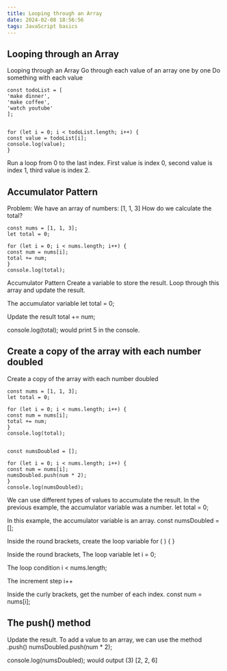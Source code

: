 ```yaml
---
title: Looping through an Array
date: 2024-02-08 18:56:56
tags: JavaScript basics
---
```

## Looping through an Array
Looping through an Array
Go through each value of an array one by one
Do something with each value

    const todoList = [
    'make dinner',
    'make coffee',
    'watch youtube'
    ];


    for (let i = 0; i < todoList.length; i++) {
    const value = todoList[i];
    console.log(value);
    }

Run a loop from 0 to the last index. First value is index 0, second value is index 1, third value is index 2.

## Accumulator Pattern
Problem: We have an array of numbers: [1, 1, 3] How do we calculate the total?

    const nums = [1, 1, 3];
    let total = 0;

    for (let i = 0; i < nums.length; i++) {
    const num = nums[i];
    total += num;
    }
    console.log(total);


Accumulator Pattern
Create a variable to store the result.
Loop through this array and update the result.

The accumulator variable 
    let total = 0;

Update the result 
    total += num;

console.log(total); would print 5 in the console.

## Create a copy of the array with each number doubled

Create a copy of the array with each number doubled

    const nums = [1, 1, 3];
    let total = 0;

    for (let i = 0; i < nums.length; i++) {
    const num = nums[i];
    total += num;
    }
    console.log(total);


    const numsDoubled = [];

    for (let i = 0; i < nums.length; i++) {
    const num = nums[i];
    numsDoubled.push(num * 2);
    }
    console.log(numsDoubled);


We can use different types of values to accumulate the result. In the previous example, the accumulator variable was a number. let total = 0;

In this example, the accumulator variable is an array.
const numsDoubled = [];

Inside the round brackets, create the loop variable
for ( ) { }

Inside the round brackets,
The loop variable 
    let i = 0;

The loop condition 
    i < nums.length;

The increment step 
    i++

Inside the curly brackets, get the number of each index. 
    const num = nums[i];


## The push() method

Update the result. 
To add a value to an array, we can use the method .push()
    numsDoubled.push(num * 2);


console.log(numsDoubled); would output (3) [2, 2, 6]




